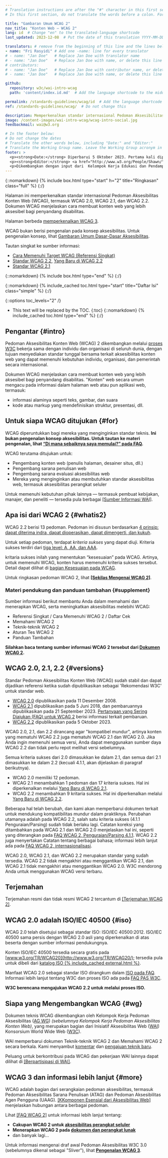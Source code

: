 ```yaml
---
# Translation instructions are after the "#" character in this first section. They are comments that do not show up in the web page. You do not need to translate the instructions after "#".
# In this first section, do not translate the words before a colon. For example, do not translate "title:". Do translate the text after "title:".

title: "Gambaran Umum WCAG 2"
nav_title: "Konten Web – WCAG 2"
lang: id  # Change "en" to the translated-language shortcode
last_updated: 2023-12-08  # Put the date of this translation YYYY-MM-DD (with month in the middle)

translators: # remove from the beginning of this line and the lines below: "# " (the hash sign and the space)
- name: "Fri Rasyidi" # Add one -name: line for every translator
# - name: "Jan Doe"   # Replace Jan Doe with translator name
# - name: "Jan Doe"   # Replace Jan Doe with name, or delete this line if not multiple translators
# contributors:
# - name: "Jan Doe"   # Replace Jan Doe with contributor name, or delete this line if none
# - name: "Jan Doe"   # Replace Jan Doe with name, or delete this line if not multiple contributors

github:
  repository: w3c/wai-intro-wcag
  path: 'content/index.id.md'  # Add the language shortcode to the middle of the filename, for example: content/index.fr.md

permalink: /standards-guidelines/wcag/id  # Add the language shortcode to the end, with no slash at end, for example: /link/to/page/fr
ref: /standards-guidelines/wcag/  # Do not change this

description: Memperkenalkan standar internasional Pedoman Aksesibilitas Konten Web (WCAG), termasuk WCAG 2.0, WCAG 2.1, dan WCAG 2.2. Dokumen WCAG menjelaskan cara membuat konten web yang lebih aksesibel bagi penyandang disabilitas.
image: /content-images/wai-intro-wcag/wcag-intro-social.jpg
feedbackmail: wai@w3.org

# In the footer below:
# Do not change the dates
# Translate the other words below, including "Date:" and "Editor:"
# Translate the Working Group name. Leave the Working Group acronym in English.
footer: >
  <p><strong>Date:</strong> Diperbarui 5 Oktober 2023. Pertama kali dipublikasikan Juli 2005.</p>
  <p><strong>Editor:</strong> <a href="http://www.w3.org/People/Shawn/">Shawn Lawton Henry</a>.</p>
  <p>Dikembangkan dengan input dari  Kelompok Kerja Edukasi dan Pendampingan (<a href="https://www.w3.org/WAI/about/groups/eowg/">EOWG</a>) dan the Kelompok Kerja Pedoman Aksesibilitas (<a href="https://www.w3.org/WAI/about/groups/agwg/">AG WG</a>).</p>
---
```


{::nomarkdown}
{% include box.html type="start" h="2" title="Ringkasan" class="full" %}
{:/}

Halaman ini memperkenalkan standar internasional Pedoman Aksesibilitas Konten Web (WCAG), termasuk WCAG 2.0, WCAG 2.1, dan WCAG 2.2. Dokumen WCAG menjelaskan cara membuat konten web yang lebih aksesibel bagi penyandang disabilitas.

Halaman berbeda [memperkenalkan WCAG 3](/standards-guidelines/wcag/wcag3-intro/).

WCAG bukan berisi pengenalan pada konsep aksesibilitas. Untuk pengenalan konsep, lihat [Gambaran Umum Dasar-Dasar Aksesibilitas](/fundamentals/).

Tautan singkat ke sumber informasi:
* [Cara Memenuhi Target WCAG (Referensi Singkat)](http://www.w3.org/WAI/WCAG21/quickref/)
* [Standar WCAG 2.2](https://www.w3.org/TR/WCAG22/), [Yang Baru di WCAG 2.2](/standards-guidelines/wcag/new-in-22/)
* [Standar WCAG 2.1](http://www.w3.org/TR/WCAG21/)

{::nomarkdown}
{% include box.html type="end" %}
{:/}

{::nomarkdown}
{% include_cached toc.html type="start" title="Daftar Isi" class="simple" %}
{:/}

{::options toc_levels="2" /}

-   This text will be replaced by the TOC.
{:toc}
{::nomarkdown}
{% include_cached toc.html type="end" %}
{:/}

## Pengantar {#intro}

Pedoman Aksesibilitas Konten Web (WCAG) 2 dikembangkan melalui [proses W3C](/standards-guidelines/w3c-process/) bekerja sama dengan individu dan organisasi di seluruh dunia, dengan tujuan menyediakan standar tunggal bersama terkait aksesibilitas konten web yang dapat memenuhi kebutuhan individu, organisasi, dan pemerintah secara internasional.

Dokumen WCAG menjelaskan cara membuat konten web yang lebih aksesibel bagi penyandang disabilitas. "Konten" web secara umum mengacu pada informasi dalam halaman web atau pun aplikasi web, termasuk:

- informasi alaminya seperti teks, gambar, dan suara
- kode atau markup yang mendefinisikan struktur, presentasi, dll.

## Untuk siapa WCAG ditujukan {#for}

WCAG diperuntukkan bagi mereka yang menginginkan standar teknis. **Ini bukan pengenalan konsep aksesibilitas. Untuk tautan ke materi pengenalan, lihat [“Di mana sebaiknya saya memulai?” pada FAQ](/standards-guidelines/wcag/faq/#start).**

WCAG terutama ditujukan untuk:

- Pengembang konten web (penulis halaman, desainer situs, dll.)
- Pengembang sarana penulisan web
- Pengembang sarana evaluasi aksesibilitas web
- Mereka yang menginginkan atau membutuhkan standar aksesibilitas web, termasuk aksesibilitas perangkat seluler

Untuk memenuhi kebutuhan pihak lainnya &mdash; termasuk pembuat kebijakan, manajer, dan peneliti &mdash; tersedia pula berbagai [[Sumber Informasi WAI]](/resources/).

## Apa isi dari WCAG 2 {#whatis2}

WCAG 2.2 berisi 13 pedoman. Pedoman ini disusun berdasarkan [4 prinsip: dapat diterima indra, dapat dioperasikan, dapat dimengerti, dan kukuh](https://www.w3.org/WAI/WCAG21/Understanding/intro#understanding-the-four-principles-of-accessibility).

Untuk setiap pedoman, terdapat *kriteria sukses* yang dapat diuji. Kriteria sukses terdiri dari [tiga level: A, AA, dan AAA](https://www.w3.org/WAI/WCAG21/Understanding/conformance#levels).

kritaria sukses inilah yang menentukan “kesesuaian” pada WCAG. Artinya, untuk memenuhi WCAG, konten harus memenuhi kriteria sukses tersebut. Detail dapat dilihat di [bagian Kesesuaian pada WCAG](https://www.w3.org/TR/WCAG21/#conformance).

Untuk ringkasan pedoman WCAG 2, lihat **[[Sekilas Mengenai WCAG 2]](/standards-guidelines/wcag/glance/)**.

### Materi pendukung dan panduan tambahan {#supplement}

Sumber informasi berikut membantu Anda dalam memahami dan menerapkan WCAG, serta meningkatkan aksesibilitas melebihi WCAG:
* Referensi Singkat / Cara Memenuhi WCAG 2 / Daftar Cek
* Memahami WCAG 2
* Teknik-teknik WCAG 2
* Aturan Tes WCAG 2
* Panduan Tambahan

**Silahkan baca tentang sumber informasi WCAG 2 tersebut dari [Dokumen WCAG 2](/standards-guidelines/wcag/docs/).**


## WCAG 2.0, 2.1, 2.2 {#versions}

Standar Pedoman Aksesibilitas Konten Web (WCAG) sudah stabil dan dapat dijadikan referensi ketika sudah dipublikasikan sebagai 'Rekomendasi W3C' untuk standar web.

* [WCAG 2.0](https://www.w3.org/TR/WCAG20/) dipublikasikan pada 11 Desember 2008.
* [WCAG 2.1](https://www.w3.org/TR/WCAG21/) dipublikasikan pada 5 Juni 2018, dan pembaruannya dipublikasikan pada 21 September 2023. [Pertanyaan yang Sering Diajukan (FAQ) untuk WCAG 2](https://www.w3.org/WAI/standards-guidelines/wcag/faq/) berisi informasi terkait pembaruan.
* [WCAG 2.2](https://www.w3.org/TR/WCAG22/) dipublikasikan pada 5 Oktober 2023.

WCAG 2.0, 2.1, dan 2.2 dirancang agar "kompatibel mundur", artinya konten yang mematuhi WCAG 2.2 juga mematuhi WCAG 2.1 dan WCAG 2.0. Jika Anda ingin memenuhi semua versi, Anda dapat menggunakan sumber daya WCAG 2.2 dan tidak perlu repot melihat versi sebelumnya.

Semua kriteria sukses dari 2.0 dimasukkan ke dalam 2.1, dan semua dari 2.1 dimasukkan ke dalam 2.2 (kecuali 4.1.1, akan dijelaskan di paragraf berikutnya).
* WCAG 2.0 memiliki 12 pedoman.
* WCAG 2.1 menambahkan 1 pedoman dan 17 kriteria sukses. Hal ini diperkenalkan melalui [Yang Baru di WCAG 2.1](https://www.w3.org/WAI/standards-guidelines/wcag/new-in-21/).
* WCAG 2.2 menambahkan 9 kritaria sukses. Hal ini diperkenalkan melalui [Yang Baru di WCAG 2.2](https://www.w3.org/WAI/standards-guidelines/wcag/new-in-22/).

Beberapa hal telah berubah, dan kami akan memperbarui dokumen terkait untuk mendukung kompatibilitas mundur dalam praktiknya. Perubahan utamanya adalah pada WCAG 2.2, salah satu kriteria sukses (4.1.1 Penguraian/Parsing) sudah tidak berlaku lagi. Catatan koreksi yang ditambahkan pada WCAG 2.1 dan WCAG 2.0 menjelaskan hal ini, seperti yang diterangkan pada [FAQ WCAG 2, Penguraian/Parsing 4.1.1](https://www.w3.org/WAI/standards-guidelines/wcag/faq/#parsing411). WCAG 2.2 juga menyertakan Catatan tentang berbagai bahasa; informasi lebih lanjut ada pada [FAQ WCAG 2, internasionalisasi](https://www.w3.org/WAI/standards-guidelines/wcag/faq/#118n22).

WCAG 2.0, WCAG 2.1, dan WCAG 2.2 merupakan standar yang sudah tersedia. WCAG 2.2 tidak mengakhiri atau menggantikan WCAG 2.1, dan WCAG 2.1 tidak mengakhiri atau menggantikan WCAG 2.0. W3C mendorong Anda untuk menggunakan WCAG versi terbaru.

## Terjemahan

Terjemahan resmi dan tidak resmi WCAG 2 tercantum di [[Terjemahan WCAG 2]](/standards-guidelines/wcag/translations/).

## WCAG 2.0 adalah ISO/IEC 40500 {#iso}

WCAG 2.0 telah disetujui sebagai standar ISO: ISO/IEC 40500:2012. ISO/IEC 40500 sama persis dengan WCAG 2.0 asli yang diperkenalkan di atas beserta dengan sumber informasi pendukungnya.

Konten ISO/IEC 40500 tersedia secara gratis pada [www.w3.org/TR/WCAG20](http://www.w3.org/TR/WCAG20/); tersedia pula untuk dibeli dari [katalog ISO {% include_cached external.html %}](http://www.iso.org/iso/iso_catalogue/catalogue_tc/catalogue_detail.htm?csnumber=58625).

Manfaat WCAG 2.0 sebagai standar ISO dirangkum dalam [ISO pada FAQ](/standards-guidelines/wcag/faq/#iso). Informasi lebih lanjut tentang W3C dan proses ISO ada pada [FAQ PAS W3C](http://www.w3.org/2010/04/pasfaq).

**W3C berencana mengajukan WCAG 2.2 untuk melalui proses ISO.**

## Siapa yang Mengembangkan WCAG {#wg}

Dokumen teknis WCAG dikembangkan oleh Kelompok Kerja Pedoman Aksesibilitas ([AG WG](https://www.w3.org/WAI/GL/)) *(sebelumnya Kelompok Kerja Pedoman Aksesibilitas Konten Web)*, yang merupakan bagian dari Inisiatif Aksesibilitas Web ([WAI](https://www.w3.org/WAI/)) Konsorsium World Wide Web ([W3C](http://www.w3.org)).

WAI memperbarui dokumen Teknik-teknik WCAG 2 dan Memahami WCAG 2 secara berkala. Kami menyambut [komentar](/standards-guidelines/wcag/commenting/) dan [pengajuan teknik baru](http://www.w3.org/WAI/GL/WCAG20/TECHS-SUBMIT/).

Peluang untuk berkontribusi pada WCAG dan pekerjaan WAI lainnya dapat dilihat di [[Berpartisipasi di WAI]](/about/participating/).

## WCAG 3 dan informasi lebih lanjut {#more}

WCAG adalah bagian dari serangkaian pedoman aksesibilitas, termasuk Pedoman Aksesibilitas Sarana Penulisan (ATAG) dan Pedoman Aksesibilitas Agen Pengguna (UAAG). [[KKomponen Esensial dari Aksesibilitas Web]](/fundamentals/components/) menjelaskan hubungan antara berbagai pedoman.

Lihat [[FAQ WCAG 2]](/standards-guidelines/wcag/faq/) untuk informasi lebih lanjut tentang:

- **Cakupan WCAG 2 untuk [aksesibilitas perangkat seluler](/standards-guidelines/wcag/faq/#mobile)**
- **Menerapkan WCAG 2 pada [dokumen dan perangkat lunak](/standards-guidelines/wcag/faq/#wcag2ict)**
- dan banyak lagi...

Untuk informasi mengenai draf awal Pedoman Aksesibilitas W3C 3.0 (sebelumnya dikenal sebagai "Sliver"), lihat **[Pengenalan WCAG 3](/standards-guidelines/wcag/wcag3-intro/)**.
